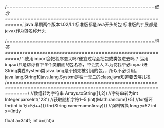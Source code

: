 /*====================================================概念============================================================*/
java 早期两个版本1.02/1.1
标准版都是java开头的包
标准版的扩展都是javax作为包名称开头

/*====================================================问答===========================================================*/
1.使用import会把程序变大吗?便宜过程会把包或类包进去吗？
运用import只是帮你省下每个类前面的包名称，不会变大
2.为何我不必import进String类或System类
java.lang是个预先被引用的包，，所以不必引用。
java.lang.String和java.lang.System是独一无二的class,java知道要去哪儿找
/*===================================================================================================================*/
//数组转为字符串
Arrays.toString([1,2])
//字符串转为int
Integer.parseInt("23")
//获取随机字符1~5
(int)(Math.random()*5)
//for循环
for(int i=0;i<5;i++){}
for(String name:nameArray){}
//强制转换
long y=52
int x=(int)y

float a=3.14f;
int x=(int)a